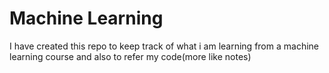 # Machine Learning 

I have created this repo to keep track of what i am learning from a machine learning course and also to refer my code(more like notes)  
